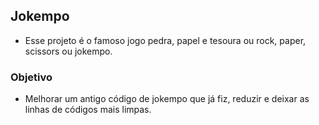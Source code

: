 ## Jokempo
- Esse projeto é o famoso jogo pedra, papel e tesoura ou rock, paper, scissors ou jokempo.

### Objetivo
- Melhorar um antigo código de jokempo que já fiz, reduzir e deixar as linhas de códigos mais limpas. 
